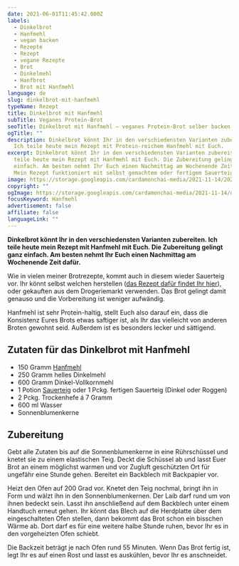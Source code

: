 ```yaml
---
date: 2021-06-01T11:45:42.000Z
labels:
  - Dinkelbrot
  - Hanfmehl
  - vegan backen
  - Rezepte
  - Rezept
  - vegane Rezepte
  - Brot
  - Dinkelmehl
  - Hanfbrot
  - Brot mit Hanfmehl
language: de
slug: dinkelbrot-mit-hanfmehl
typeName: Rezept
title: Dinkelbrot mit Hanfmehl
subTitle: Veganes Protein-Brot
seoTitle: Dinkelbrot mit Hanfmehl – veganes Protein-Brot selber backen
ogTitle: ""
description: Dinkelbrot könnt Ihr in den verschiedensten Varianten zubereiten.
  Ich teile heute mein Rezept mit Protein-reichem Hanfmehl mit Euch.
excerpt: Dinkelbrot könnt Ihr in den verschiedensten Varianten zubereiten. Ich
  teile heute mein Rezept mit Hanfmehl mit Euch. Die Zubereitung gelingt ganz
  einfach. Am besten nehmt Ihr Euch einen Nachmittag am Wochenende Zeit dafür.
  Mein Rezept funktioniert mit selbst gemachtem oder fertigem Sauerteig.
image: https://storage.googleapis.com/cardamonchai-media/2021-11-14/2021-04-11-hanfbrot-4-imagine-986818_9c7a37_1024_768/640.webp
copyright: ""
ogImage: https://storage.googleapis.com/cardamonchai-media/2021-11-14/dinkelbrot-hanfmehl-imagine-784808_a27a2e_1200_628/640.webp
focusKeyword: Hanfmehl
advertisement: false
affiliate: false
languageLink: ""
---
```


**Dinkelbrot könnt Ihr in den verschiedensten Varianten zubereiten. Ich teile heute mein Rezept mit Hanfmehl mit Euch. Die Zubereitung gelingt ganz einfach. Am besten nehmt Ihr Euch einen Nachmittag am Wochenende Zeit dafür.**

Wie in vielen meiner Brotrezepte, kommt auch in diesem wieder Sauerteig vor. Ihr könnt selbst welchen herstellen ([das Rezept dafür findet Ihr hier](/2021/04/sauerteig-grundrezept/)), oder gekauften aus dem Drogeriemarkt verwenden. Das Brot gelingt damit genauso und die Vorbereitung ist weniger aufwändig.

Hanfmehl ist sehr Protein-haltig, stellt Euch also darauf ein, dass die Konsistenz Eures Brots etwas saftiger ist, als Ihr das vielleicht von anderen Broten gewohnt seid. Außerdem ist es besonders lecker und sättigend.

## Zutaten für das Dinkelbrot mit Hanfmehl

- 150 Gramm [Hanfmehl](/2021/03/oelfreunde/)
- 250 Gramm helles Dinkelmehl
- 600 Gramm Dinkel-Vollkornmehl
- 1 Potion [Sauerteig](/2021/04/sauerteig-grundrezept/) oder 1 Pckg. fertigen Sauerteig (Dinkel oder Roggen)
- 2 Pckg. Trockenhefe á 7 Gramm
- 600 ml Wasser
- Sonnenblumenkerne

## Zubereitung

Gebt alle Zutaten bis auf die Sonnenblumenkerne in eine Rührschüssel und knetet sie zu einem elastischen Teig. Deckt die Schüssel ab und lasst Euer Brot an einem möglichst warmen und vor Zugluft geschützten Ort für ungefähr eine Stunde gehen. Bereitet ein Backblech mit Backpapier vor.

Heizt den Ofen auf 200 Grad vor. Knetet den Teig nochmal, bringt ihn in Form und wälzt ihn in den Sonnenblumenkernen. Der Laib darf rund um von ihnen bedeckt sein. Lasst ihn anschließend auf dem Backblech unter einem Handtuch erneut gehen. Ihr könnt das Blech auf die Herdplatte über dem eingeschalteten Ofen stellen, dann bekommt das Brot schon ein bisschen Wärme ab. Dort darf es für eine weitere halbe Stunde ruhen, bevor Ihr es in den vorgeheizten Ofen schiebt.

Die Backzeit beträgt je nach Ofen rund 55 Minuten. Wenn Das Brot fertig ist, legt Ihr es auf einen Rost und lasst es auskühlen, bevor Ihr es anschneidet.
